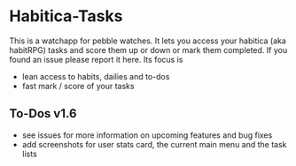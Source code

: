 # Habitica-Tasks

This is a watchapp for pebble watches. It lets you access your habitica (aka habitRPG) tasks and score them up or down or mark them completed. If you found an issue please report it here.
Its focus is 
- lean access to habits, dailies and to-dos
- fast mark / score of your tasks

## To-Dos v1.6
- see issues for more information on upcoming features and bug fixes
- add screenshots for user stats card, the current main menu and the task lists
